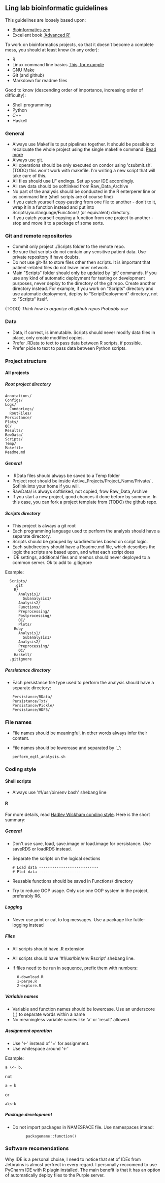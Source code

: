 ## Ling lab bioinformatic guidelines ##

This guidelines are loosely based upon:
- [Bioinformatics zen](http://www.bioinformaticszen.com)
- Excellent book ['Advanced R'](http://adv-r.had.co.nz/)

To work on bioinformatics projects, so that it doesn't become a complete mess, you should at least know (in any order):

- R
- Linux command line basics [This, for example](http://linuxcommand.org/)
- GNU Make
- Git (and github)
- Markdown for readme files

Good to know (descending order of importance, increasing order of difficulty):
- Shell programming
- Python
- C++
- Haskell

### General ###

- Always use Makefile to put pipelines together. It should be possible to recalcuate the whole project using the single makefile command. [Read more](http://www.bioinformaticszen.com/post/functional/)
- Always use git.
- All operations should be only executed on condor using 'csubmit.sh'. (TODO) this won't work with makefile. I'm writing a new script that will take care of this.
- All files should use LF endings. Set up your IDE accordingly.
- All raw data should be softlinked from Raw_Data_Archive
- No part of the analysis should be conducted in the R enterperer line or os command line (shell scripts are of course fine)
- If you catch yourself copy-pasting from one file to another - don't to it, wrap it in a function instead and put into Scripts/yourlanguage/Functions/ (or equivalent) directory.
- If you catch yourself copying a function from one project to another - stop and move it to a package of some sorts.

### Git and remote repositories ###

- Commit only project ./Scripts folder to the remote repo.
- Be sure that scripts do not contain any sensitive patient data. Use private repository if have doubts.
- Do not use git-lfs to store files other then scripts. It is important that patient-related files do not leave inner network.
- Main "Scripts" folder should only be updated by 'git' commands. If you use any kind of automatic deployment for testing or development purposes, never deploy to the directory of the git repo. Create another directory instead.
For example, if you work on "Scripts" directory and use automatic deployment, deploy to "ScriptDeployment" directory, not to "Scripts" itself.

(TODO)
*Think how to organize all github repos*
*Probably use*

### Data ###

- Data, if correct, is immutable. Scripts should never modify data files in place, only create modified copies.
- Prefer .RData to text to pass data between R scripts, if possible.
- Prefer picle to text to pass data between Python scripts.

### Project structure ###

#### All projects ####

##### Root project directory #####

    Annotations/
    Configs/
    Logs/
      CondorLogs/
      RoutFiles/
    Persistance/
    Plots/
    QC/
    Results/
    RawData/
    Scripts/
    Temp/
    Makefile
    Readme.md

##### General #####

  - .RData files should always be saved to a Temp folder
  - Project root should be inside Active_Projects/Project_Name/Private/ . Soflink into your home if you will.
  - RawData/ is always softlinked, not copied, frow Raw_Data_Archive
  - If you start a new project, good chances it done before by someone. In this case, you can fork a project template from (TODO) the github repo.

##### Scripts directory #####

- This project is always a git root
- Each programming language used to perform the analysis should have a separate directory.
- Scripts should be grouped by subdirectories based on script logic.
- Each subdirectory should have a Readme.md file, which describes the logic the scripts are based upon, and what each script does
- IDE settings, additional files and memos should never deployed to a common server. Ok to add to .gitignore

Example:

      Scripts/
        .git
        R/
          Analysis1/
            Subanalysis1/
          Analysis2/
          Functions/
          Preprocessing/
          Postprocessing/
          QC/
          Plots/
        Ruby
          Analysis1/
            Subanalysis1/
          Analysis2/
          Preprocessing/
          QC/
        Haskell/
      .gitignore

##### Persistance directory #####

- Each persistance file type used to perform the analysis should have a separate directory:

      Persistance/RData/
      Persistance/Txt/
      Persistance/Pickle/
      Persistance/HDF5/

### File names ###

- File names should be meaningful, in other words always infer their content.
- File names should be lowercase and separated by '_':

      perform_eqtl_analysis.sh

### Coding style ###

#### Shell scripts ####

- Always use '#!/usr/bin/env bash' shebang line

#### R ####

For more details, read [Hadley Wickham conding style](http://adv-r.had.co.nz/Style.html).
Here is the short summary:

##### *General* ######

- Don't use save, load, save.image or load.image for persistance. Use saveRDS or loadRDS instead.
- Separate the scripts on the logical sections

      # Load data ---------------------------  
      # Plot data ----------------------------

- Reusable functions should be saved in Functions/ directory
- Try to reduce OOP usage. Only use one OOP system in the project, preferably R6.

##### *Logging* #####

- Never use print or cat to log messages. Use a package like futile-logging instead

##### *Files* ######

- All scripts should have .R extension
- All scripts should have '#!/usr/bin/env Rscript' shebang line.
- If files need to be run in sequence, prefix them with numbers:

        0-download.R
        1-parse.R
        2-explore.R

##### *Variable names* ######

- Variable and function names should be lowercase. Use an underscore (_) to separate words within a name
- No meaningless variable names like 'a' or 'result' allowed.

##### *Assignment operation* #####

- Use '<-' instead of '=' for assignment.
- Use whitespace around '<-'

Example:

    a \<- b,

  not

    a = b

  or

    a\<-b

##### *Package development* ######

- Do not import packages in NAMESPACE file. Use namespaces intead: 
        
            packagename::function()


### Software recomendations ###

Why IDE is a personal choise, I need to notice that set of IDEs from Jetbrains is almost perfrect in every regard.
I personally reccomend to use PyCharm IDE with R plugin installed. The main benefit is that it has an option of automatically deploy files to the Purple server.
